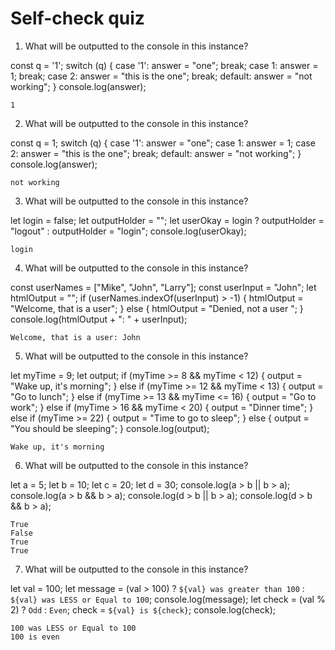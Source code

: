 # Self-check quiz

1. What will be outputted to the console in this instance?

const q = '1';
switch (q) {
case '1':
answer = "one";
break;
case 1:
answer = 1;
break;
case 2:
answer = "this is the one";
break;
default:
answer = "not working";
}
console.log(answer);

`1`

2. What will be outputted to the console in this instance?

const q = 1;
switch (q) {
case '1':
answer = "one";
case 1:
answer = 1;
case 2:
answer = "this is the one";
break;
default:
answer = "not working";
}
console.log(answer);

`not working`

3. What will be outputted to the console in this instance?

let login = false;
let outputHolder = "";
let userOkay = login ? outputHolder = "logout" : outputHolder = "login";
console.log(userOkay);

`login`

4. What will be outputted to the console in this instance?

const userNames = ["Mike", "John", "Larry"];
const userInput = "John";
let htmlOutput = "";
if (userNames.indexOf(userInput) > -1) {
htmlOutput = "Welcome, that is a user";
} else {
htmlOutput = "Denied, not a user ";
}
console.log(htmlOutput + ": " + userInput);

`Welcome, that is a user: John`

5. What will be outputted to the console in this instance?

let myTime = 9;
let output;
if (myTime >= 8 && myTime < 12) {
output = "Wake up, it's morning";
} else if (myTime >= 12 && myTime < 13) {
output = "Go to lunch";
} else if (myTime >= 13 && myTime <= 16) {
output = "Go to work";
} else if (myTime > 16 && myTime < 20) {
output = "Dinner time";
} else if (myTime >= 22) {
output = "Time to go to sleep";
} else {
output = "You should be sleeping";
}
console.log(output);

`Wake up, it's morning`

6. What will be outputted to the console in this instance?

let a = 5;
let b = 10;
let c = 20;
let d = 30;
console.log(a > b || b > a);
console.log(a > b && b > a);
console.log(d > b || b > a);
console.log(d > b && b > a);

```
True
False
True
True
```

7. What will be outputted to the console in this instance?

let val = 100;
let message = (val > 100) ? `${val} was greater than 100` :
`${val} was LESS or Equal to 100`;
console.log(message);
let check = (val % 2) ? `Odd` : `Even`;
check = `${val} is ${check}`;
console.log(check);

```
100 was LESS or Equal to 100
100 is even
```